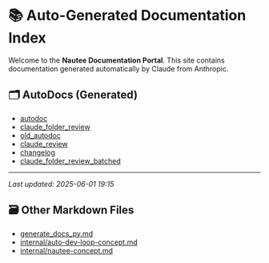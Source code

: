# 📚 Auto-Generated Documentation Index

Welcome to the **Nautee Documentation Portal**. This site contains documentation generated automatically by Claude from Anthropic.

## 🗂️ AutoDocs (Generated)

- [autodoc](tools_autodoc_py.md)
- [claude_folder_review](tools_claude_folder_review_py.md)
- [old_autodoc](tools_old_autodoc_py.md)
- [claude_review](tools_claude_review_py.md)
- [changelog](tools_changelog_py.md)
- [claude_folder_review_batched](tools_claude_folder_review_batched_py.md)

---

_Last updated: 2025-06-01 19:15_

## 🗃️ Other Markdown Files

- [generate_docs_py.md](generate_docs_py.md)
- [internal/auto-dev-loop-concept.md](internal/auto-dev-loop-concept.md)
- [internal/nautee-concept.md](internal/nautee-concept.md)
